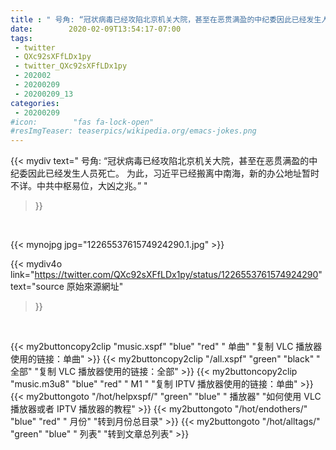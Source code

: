 ```yaml
---
title : " 号角: “冠状病毒已经攻陷北京机关大院，甚至在恶贯满盈的中纪委因此已经发生人员死亡。&#10;为此，习近平已经搬离中南海，新的办公地址暂时不详。中共中枢易位，大凶之兆。”  "
date:        2020-02-09T13:54:17-07:00
tags:
 - twitter
 - QXc92sXFfLDx1py
 - twitter_QXc92sXFfLDx1py
 - 202002
 - 20200209
 - 20200209_13
categories:
 - 20200209
#icon:        "fas fa-lock-open"
#resImgTeaser: teaserpics/wikipedia.org/emacs-jokes.png
---
```


{{< mydiv text=" 号角: “冠状病毒已经攻陷北京机关大院，甚至在恶贯满盈的中纪委因此已经发生人员死亡。&#10;为此，习近平已经搬离中南海，新的办公地址暂时不详。中共中枢易位，大凶之兆。”  "
>}}
<br>


 {{< mynojpg jpg="1226553761574924290.1.jpg" >}}<br> 



{{< mydiv4o link="https://twitter.com/QXc92sXFfLDx1py/status/1226553761574924290"
text="source 原始來源網址"
>}}


<br>



{{< my2buttoncopy2clip "music.xspf"        "blue"   "red"    " 单曲"  "复制 VLC 播放器使用的链接：单曲" >}} {{< my2buttoncopy2clip "/all.xspf"         "green"  "black"  " 全部"  "复制 VLC 播放器使用的链接：全部" >}} {{< my2buttoncopy2clip "music.m3u8"        "blue"   "red"    " M1 "    "复制 IPTV 播放器使用的链接：单曲" >}} {{< my2buttongoto      "/hot/helpxspf/"    "green"  "blue"   " 播放器" "如何使用 VLC 播放器或者 IPTV 播放器的教程" >}} {{< my2buttongoto      "/hot/endothers/"   "blue"   "red"    " 月份"   "转到月份总目录" >}} {{< my2buttongoto      "/hot/alltags/"     "green"  "blue"   " 列表"   "转到文章总列表" >}} 
